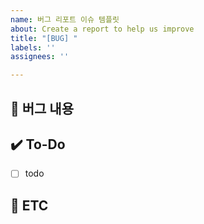 ```yaml
---
name: 버그 리포트 이슈 템플릿
about: Create a report to help us improve
title: "[BUG] "
labels: ''
assignees: ''

---
```


## 🐞 버그 내용
<!-- 버그 내용을 자세히 설명해 주세요 -->

## ✔️ To-Do
<!-- 해당 작업을 수행하기 위해 해야 할 하위 태스크를 작성해 주세요 -->
- [ ] todo

## 👀 ETC
<!-- 기타 내용을 작성해 주세요 -->
